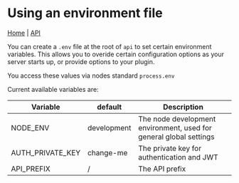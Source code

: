 # Using an environment file

[Home](../../README.md) | [API](../README.md)

You can create a `.env` file at the root of `api` to set certain environment variables.  This allows you to overide
certain configuration options as your server starts up, or provide options to your plugin.

You access these values via nodes standard `process.env`

Current available variables are:

|Variable           |default        |Description|
|--------           |-------        |-----------|
|NODE_ENV           |development    |The node development environment, used for general global settings
|AUTH_PRIVATE_KEY   |change-me      |The private key for authentication and JWT
|API_PREFIX         |/              |The API prefix
